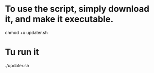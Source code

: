 # To use the script, simply download it, and make it executable.

chmod +x updater.sh

# Tu run it

./updater.sh
